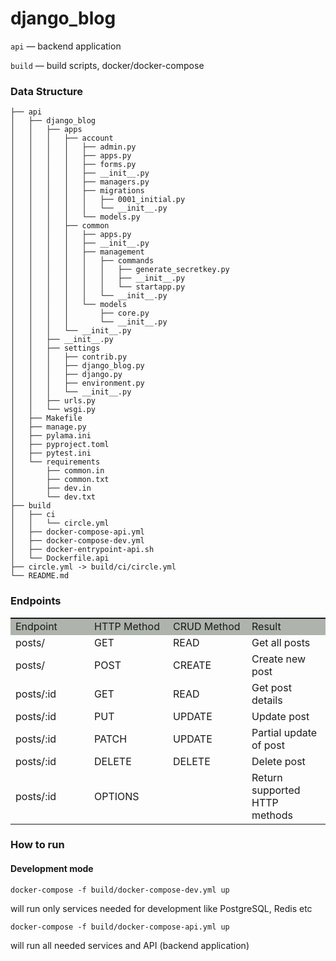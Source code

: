 # django_blog

`api` — backend application

`build` — build scripts, docker/docker-compose


### Data Structure

```
├── api
│   ├── django_blog
│   │   ├── apps
│   │   │   ├── account
│   │   │   │   ├── admin.py
│   │   │   │   ├── apps.py
│   │   │   │   ├── forms.py
│   │   │   │   ├── __init__.py
│   │   │   │   ├── managers.py
│   │   │   │   ├── migrations
│   │   │   │   │   ├── 0001_initial.py
│   │   │   │   │   └── __init__.py
│   │   │   │   └── models.py
│   │   │   ├── common
│   │   │   │   ├── apps.py
│   │   │   │   ├── __init__.py
│   │   │   │   ├── management
│   │   │   │   │   ├── commands
│   │   │   │   │   │   ├── generate_secretkey.py
│   │   │   │   │   │   ├── __init__.py
│   │   │   │   │   │   └── startapp.py
│   │   │   │   │   └── __init__.py
│   │   │   │   └── models
│   │   │   │       ├── core.py
│   │   │   │       └── __init__.py
│   │   │   └── __init__.py
│   │   ├── __init__.py
│   │   ├── settings
│   │   │   ├── contrib.py
│   │   │   ├── django_blog.py
│   │   │   ├── django.py
│   │   │   ├── environment.py
│   │   │   └── __init__.py
│   │   ├── urls.py
│   │   └── wsgi.py
│   ├── Makefile
│   ├── manage.py
│   ├── pylama.ini
│   ├── pyproject.toml
│   ├── pytest.ini
│   └── requirements
│       ├── common.in
│       ├── common.txt
│       ├── dev.in
│       └── dev.txt
├── build
│   ├── ci
│   │   └── circle.yml
│   ├── docker-compose-api.yml
│   ├── docker-compose-dev.yml
│   ├── docker-entrypoint-api.sh
│   └── Dockerfile.api
├── circle.yml -> build/ci/circle.yml
└── README.md
```

### Endpoints
<table id="supsystic-table-19" data-border-spacing="" class="supsystic-table border lightboxImg cell-border dataTable no-footer" data-id="19" data-view-id="19_12230" data-title="resource ‘post’ Django REST Framework" data-currency-format="$1,000.00" data-percent-format="10.00%" data-date-format="DD.MM.YYYY" data-time-format="HH:mm" data-features="[&quot;after_table_loaded_script&quot;]" data-search-value="" data-lightbox-img="" data-head-rows-count="1" data-pagination-length="50,100,All" data-auto-index="off" data-searching-settings="{&quot;columnSearchPosition&quot;:&quot;bottom&quot;,&quot;minChars&quot;:&quot;0&quot;}" data-lang="default" data-override="{&quot;emptyTable&quot;:&quot;&quot;,&quot;info&quot;:&quot;&quot;,&quot;infoEmpty&quot;:&quot;&quot;,&quot;infoFiltered&quot;:&quot;&quot;,&quot;lengthMenu&quot;:&quot;&quot;,&quot;search&quot;:&quot;&quot;,&quot;zeroRecords&quot;:&quot;&quot;,&quot;exportLabel&quot;:&quot;&quot;,&quot;file&quot;:&quot;default&quot;}" data-merged="[]" data-responsive-mode="0" data-from-history="0" style="width:100%;" role="grid"><thead><tr role="row"><th class="" style="width:25%;padding:0 !important;" rowspan="1" colspan="1" data-original-value="" data-order=""></th><th class="" style="width:25%;padding:0 !important;" rowspan="1" colspan="1" data-original-value="" data-order=""></th><th class="" style="width:25%;padding:0 !important;" rowspan="1" colspan="1" data-original-value="" data-order=""></th><th class="" style="width:25%;padding:0 !important;" rowspan="1" colspan="1" data-original-value="" data-order=""></th></tr></thead><tbody><tr role="row" class="odd"><td data-cell-id="A1" data-x="0" data-y="1" class="bg-aeb3ac" data-cell-type="text" data-original-value="Endpoint" data-order="Endpoint" style="min-width: 25%; background-color: rgb(174, 179, 172);">Endpoint</td><td data-cell-id="B1" data-x="1" data-y="1" class="bg-aeb3ac" data-cell-type="text" data-original-value="HTTP Method" data-order="HTTP Method" style="min-width: 25%; background-color: rgb(174, 179, 172);">HTTP Method</td><td data-cell-id="C1" data-x="2" data-y="1" class="bg-aeb3ac" data-cell-type="text" data-original-value="CRUD Method" data-order="CRUD Method" style="min-width: 25%; background-color: rgb(174, 179, 172);">CRUD Method</td><td data-cell-id="D1" data-x="3" data-y="1" class="bg-aeb3ac" data-cell-type="text" data-original-value="Result" data-order="Result" style="min-width: 25%; background-color: rgb(174, 179, 172);">Result</td></tr><tr role="row" class="even"><td data-cell-id="A2" data-x="0" data-y="2" class="" data-cell-type="text" data-original-value="posts/" data-order="posts/">posts/</td><td data-cell-id="B2" data-x="1" data-y="2" class="" data-cell-type="text" data-original-value="GET" data-order="GET">GET</td><td data-cell-id="C2" data-x="2" data-y="2" class="" data-cell-type="text" data-original-value="READ" data-order="READ">READ</td><td data-cell-id="D2" data-x="3" data-y="2" class="" data-cell-type="text" data-original-value="Get all posts" data-order="Get all posts">Get all posts</td></tr><tr role="row" class="odd"><td data-cell-id="A3" data-x="0" data-y="3" class="" data-cell-type="text" data-original-value="posts/" data-order="posts/">posts/</td><td data-cell-id="B3" data-x="1" data-y="3" class="" data-cell-type="text" data-original-value="POST" data-order="POST">POST</td><td data-cell-id="C3" data-x="2" data-y="3" class="" data-cell-type="text" data-original-value="CREATE" data-order="CREATE">CREATE</td><td data-cell-id="D3" data-x="3" data-y="3" class="" data-cell-type="text" data-original-value="Create new post" data-order="Create new post">Create new post</td></tr><tr role="row" class="even"><td data-cell-id="A4" data-x="0" data-y="4" class="" data-cell-type="text" data-original-value="posts/:id" data-order="posts/:id">posts/:id</td><td data-cell-id="B4" data-x="1" data-y="4" class="" data-cell-type="text" data-original-value="GET" data-order="GET">GET</td><td data-cell-id="C4" data-x="2" data-y="4" class="" data-cell-type="text" data-original-value="READ" data-order="READ">READ</td><td data-cell-id="D4" data-x="3" data-y="4" class="" data-cell-type="text" data-original-value="Get post details" data-order="Get post details">Get post details</td></tr><tr role="row" class="odd"><td data-cell-id="A5" data-x="0" data-y="5" class="" data-cell-type="text" data-original-value="posts/:id" data-order="posts/:id">posts/:id</td><td data-cell-id="B5" data-x="1" data-y="5" class="" data-cell-type="text" data-original-value="PUT" data-order="PUT">PUT</td><td data-cell-id="C5" data-x="2" data-y="5" class="" data-cell-type="text" data-original-value="UPDATE" data-order="UPDATE">UPDATE</td><td data-cell-id="D5" data-x="3" data-y="5" class="" data-cell-type="text" data-original-value="Update post" data-order="Update post">Update post</td></tr><tr role="row" class="even"><td data-cell-id="A6" data-x="0" data-y="6" class="" data-cell-type="text" data-original-value="posts/:id" data-order="posts/:id">posts/:id</td><td data-cell-id="B6" data-x="1" data-y="6" class="" data-cell-type="text" data-original-value="PATCH" data-order="PATCH">PATCH</td><td data-cell-id="C6" data-x="2" data-y="6" class="" data-cell-type="text" data-original-value="UPDATE" data-order="UPDATE">UPDATE</td><td data-cell-id="D6" data-x="3" data-y="6" class="" data-cell-type="text" data-original-value="Partial update of post" data-order="Partial update of post">Partial update of post</td></tr><tr role="row" class="odd"><td data-cell-id="A7" data-x="0" data-y="7" class="" data-cell-type="text" data-original-value="posts/:id" data-order="posts/:id">posts/:id</td><td data-cell-id="B7" data-x="1" data-y="7" class="" data-cell-type="text" data-original-value="DELETE" data-order="DELETE">DELETE</td><td data-cell-id="C7" data-x="2" data-y="7" class="" data-cell-type="text" data-original-value="DELETE" data-order="DELETE">DELETE</td><td data-cell-id="D7" data-x="3" data-y="7" class="" data-cell-type="text" data-original-value="Delete post" data-order="Delete post">Delete post</td></tr><tr role="row" class="even"><td data-cell-id="A8" data-x="0" data-y="8" class="" data-cell-type="text" data-original-value="posts/:id" data-order="posts/:id">posts/:id</td><td data-cell-id="B8" data-x="1" data-y="8" class="" data-cell-type="text" data-original-value="OPTIONS" data-order="OPTIONS">OPTIONS</td><td data-cell-id="C8" data-x="2" data-y="8" class="" data-cell-type="text" data-original-value="" data-order=""></td><td data-cell-id="D8" data-x="3" data-y="8" class="" data-cell-type="text" data-original-value="Return supported HTTP methods" data-order="Return supported HTTP methods">Return supported HTTP methods</td></tr></tbody></table>


### How to run

#### Development mode

`docker-compose -f build/docker-compose-dev.yml up`

will run only services needed for development like PostgreSQL, Redis etc

`docker-compose -f build/docker-compose-api.yml up`

will run all needed services and API (backend application)
